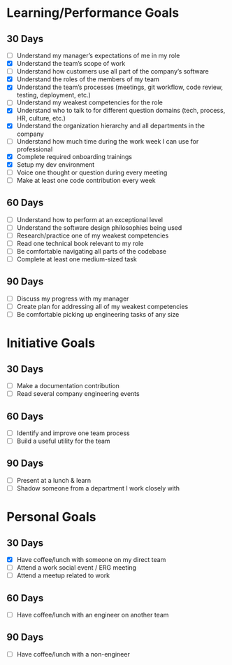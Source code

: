 # Learning/Performance Goals

## 30 Days

- [ ] Understand my manager’s expectations of me in my role
- [x] Understand the team’s scope of work
- [ ] Understand how customers use all part of the company’s software
- [x] Understand the roles of the members of my team
- [x] Understand the team’s processes (meetings, git workflow, code review, testing, deployment, etc.)
- [ ] Understand my weakest competencies for the role
- [x] Understand who to talk to for different question domains (tech, process, HR, culture, etc.)
- [x] Understand the organization hierarchy and all departments in the company
- [ ] Understand how much time during the work week I can use for professional
- [x] Complete required onboarding trainings
- [x] Setup my dev environment
- [ ] Voice one thought or question during every meeting
- [ ] Make at least one code contribution every week

## 60 Days

- [ ] Understand how to perform at an exceptional level
- [ ] Understand the software design philosophies being used
- [ ] Research/practice one of my weakest competencies
- [ ] Read one technical book relevant to my role
- [ ] Be comfortable navigating all parts of the codebase
- [ ] Complete at least one medium-sized task

## 90 Days

- [ ] Discuss my progress with my manager
- [ ] Create plan for addressing all of my weakest competencies
- [ ] Be comfortable picking up engineering tasks of any size

# Initiative Goals

## 30 Days

- [ ] Make a documentation contribution
- [ ] Read several company engineering events

## 60 Days

- [ ] Identify and improve one team process
- [ ] Build a useful utility for the team

## 90 Days

- [ ] Present at a lunch & learn
- [ ] Shadow someone from a department I work closely with

# Personal Goals

## 30 Days

- [x] Have coffee/lunch with someone on my direct team
- [ ] Attend a work social event / ERG meeting
- [ ] Attend a meetup related to work

## 60 Days

- [ ] Have coffee/lunch with an engineer on another team

## 90 Days

- [ ] Have coffee/lunch with a non-engineer


